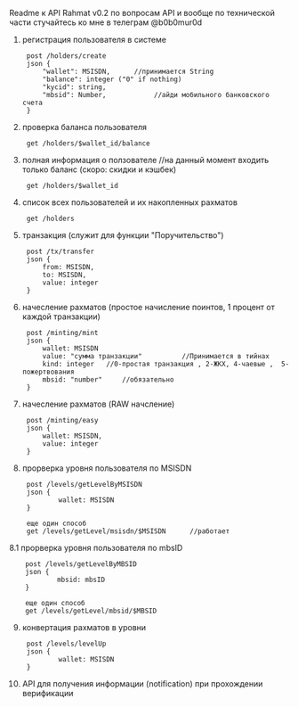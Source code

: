 Readme к API Rahmat v0.2
по вопросам API и вообще по технической части стучайтесь ко мне в телеграм @b0b0mur0d

1. регистрация пользователя в системе

        post /holders/create
        json {
            "wallet": MSISDN,      //принимается String
            "balance": integer ("0" if nothing)       
            "kycid": string,
            "mbsid": Number,            //айди мобильного банковского счета 
        }


2. проверка баланса пользователя

        get /holders/$wallet_id/balance



3. полная информация о ползователе   //на данный момент входить только баланс (скоро: скидки и кэшбек)

        get /holders/$wallet_id


4. список всех пользователей и их накопленных рахматов 

        get /holders


5. транзакция (служит для функции "Поручительство") 

        post /tx/transfer
        json {
            from: MSISDN,
            to: MSISDN,
            value: integer
        }


6. начесление рахматов (простое начисление поинтов, 1 процент от каждой транзакции)

        post /minting/mint
        json {
            wallet: MSISDN
            value: "сумма транзакции"          //Принимается в тийнах
            kind: integer   //0-простая транзакция , 2-ЖКХ, 4-чаевые ,  5- пожертвования 
            mbsid: "number"     //обязательно
        }


7. начесление рахматов  (RAW начсление)

        post /minting/easy
        json {
            wallet: MSISDN,
            value: integer
        }

8. прорверка уровня пользователя по MSISDN

        post /levels/getLevelByMSISDN
        json {
                wallet: MSISDN
        }

        еще один способ
        get /levels/getLevel/msisdn/$MSISDN      //работает



8.1 прорверка уровня пользователя по mbsID

        post /levels/getLevelByMBSID
        json {
                mbsid: mbsID
        }

        еще один способ
        get /levels/getLevel/mbsid/$MBSID      



9. конвертация рахматов в уровни

        post /levels/levelUp
        json {
                wallet: MSISDN
        }


10. API для получения информации (notification) при прохождении верификации

